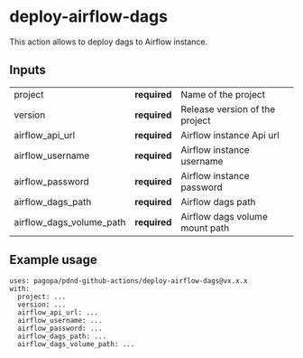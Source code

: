 # deploy-airflow-dags
This action allows to deploy dags to Airflow instance.

## Inputs

|                          |              |                                |
|--------------------------|--------------|--------------------------------|
| project                  | **required** | Name of the project            |
| version                  | **required** | Release version of the project |
| airflow_api_url          | **required** | Airflow instance Api url       |
| airflow_username         | **required** | Airflow instance username      |
| airflow_password         | **required** | Airflow instance password      |
| airflow_dags_path        | **required** | Airflow dags path              |
| airflow_dags_volume_path | **required** | Airflow dags volume mount path |

## Example usage
```
uses: pagopa/pdnd-github-actions/deploy-airflow-dags@vx.x.x
with:
  project: ...
  version: ...
  airflow_api_url: ...
  airflow_username: ...
  airflow_password: ...
  airflow_dags_path: ...
  airflow_dags_volume_path: ...
```